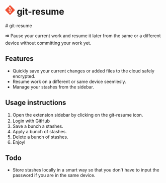 <h1><img src="./extension/media/git-resume-icon.png" width="30" height="30"/> git-resume </h1>
# git-resume

⏯️  Pause your current work and resume it later from the same or a different device without committing your work yet.

## Features

- Quickly save your current changes or added files to the cloud safely encrypted.
- Resume work on a different or same device seemlesly.
- Manage your stashes from the sidebar.

## Usage instructions

1. Open the extension sidebar by clicking on the git-resume icon.
2. Login with GitHub <img src="https://cdn-icons-png.flaticon.com/512/25/25231.png" width="16" height="16" >
3. Save a bunch a stashes.
4. Apply a bunch of stashes.
5. Delete a bunch of stashes.
6. Enjoy!

## Todo

- Store stashes locally in a smart way so that you don't have to input the password if you are in the same device.
